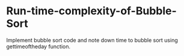 # Run-time-complexity-of-Bubble-Sort
Implement bubble sort code and note down time to bubble sort using gettimeoftheday function.

